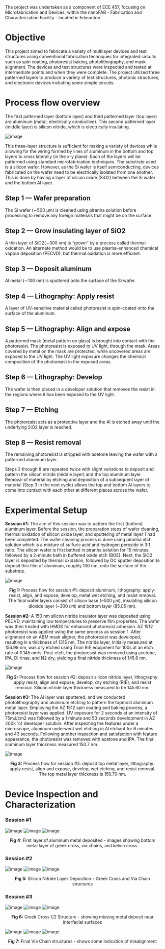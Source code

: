 The project was undertaken as a component of ECE 457, focusing on Microfabrication and Devices, within the nanoFAB - Fabrication and Characterization Facility - located in Edmonton.

# Objective
This project aimed to fabricate a variety of multilayer devices and test structures using conventional fabrication techniques for integrated circuits such as spin coating, photoresist baking, photolithography, and mask alignment. The devices and test structures were inspected and tested at intermediate points and when they were complete. The project utilized three
patterned layers to produce a variety of test structures, photonic structures, and electronic devices including some simple circuits.

#  Process flow overview
The first patterned layer (bottom layer) and third patterned layer (top layer) are aluminum (metal; electrically conductive). This second patterned layer (middle layer) is silicon nitride, which is electrically insulating.

![image](https://github.com/NSaroya/Multilayer-Fabrication-Project-/assets/156468713/fa78102a-4ee1-43c7-b4af-21d4e781cfc4)

This three-layer structure is sufficient for making a variety of devices while allowing for the wiring formed by lines of aluminum in the bottom and top layers to cross laterally (in the x-y plane). Each of the layers will be patterned using standard microfabrication techniques. The substrate used is a silicon wafer. However, as the Si wafer is itself semiconducting, devices fabricated on the wafer need to be electrically isolated from one another. This is done by having a layer of silicon oxide (SiO2) between the Si wafer and the bottom Al layer.

## Step 1 — Wafer preparation
The Si wafer (∼500 µm) is cleaned using piranha solution before processing to remove any foreign materials that might be on the surface.
## Step 2 — Grow insulating layer of SiO2
A thin layer of SiO2(∼300 nm) is “grown” by a process called thermal oxidation. An alternate method would be to use plasma-enhanced chemical vapour deposition (PECVD), but thermal oxidation is more efficient.
## Step 3 — Deposit aluminum
Al metal (∼100 nm) is sputtered onto the surface of the Si wafer.
## Step 4 — Lithography: Apply resist
A layer of UV-sensitive material called photoresist is spin-coated onto the surface of the aluminum.
## Step 5 — Lithography: Align and expose
A patterned mask (metal pattern on glass) is brought into contact with the photoresist. The photoresist is exposed to UV light, through the mask. Areas covered by metal on the mask are protected, while uncovered areas are exposed to the UV light. The UV light exposure changes the chemical composition of the photoresist in the exposed areas.
## Step 6 — Lithography: Develop
The wafer is then placed in a developer solution that removes the resist in the regions where it has been exposed to the UV light.
## Step 7 — Etching
The photoresist acts as a protective layer and the Al is etched away until the underlying SiO2 layer is reached.
## Step 8 — Resist removal
The remaining photoresist is stripped with acetone leaving the wafer with a patterned aluminum layer.

Steps 3 through 8 are repeated twice with slight variations to deposit and pattern the silicon nitride (middle layer) and the top aluminum layer. Removal of material by etching and deposition of a subsequent layer of material (Step 3 in the next cycle) allows the top and bottom Al layers to come into contact with each other at different places across the wafer.

# Experimental Setup

**Session #1:** The aim of this session was to pattern the first (bottom) aluminum layer. Before the session, the preparation steps of wafer cleaning, thermal oxidation of silicon oxide layer, and sputtering of metal layer 1 had been completed. The wafer cleaning process is done using piranha etch solution which is a mixture of sulfuric acid and hydrogen peroxide in 3:1 ratio. The silicon wafer is first bathed in piranha solution for 15 minutes, followed by a 2-minute bath in
buffered oxide etch (BOE). Next, the SiO2 layer is deposited by thermal oxidation, followed by DC sputter deposition to deposit thin film of aluminum, roughly 100 nm, onto the surface of the substrate.

![image](https://github.com/NSaroya/Multilayer-Fabrication-Project-/assets/156468713/669f0ce4-e942-45dc-aeaf-a14e77105d9c)
<p align="center">
  <strong>Fig 1:</strong> Process flow for session #1: deposit aluminum, lithography: apply-resist, align, and expose, develop, metal wet etching, and resist removal. The final wafer layers consist of silicon base (~500 μ𝑚), insulating silicon dioxide layer (~300 𝑛𝑚) and bottom layer (85.05 nm).
</p>

**Session #2:** A 150 nm silicon nitride insulator layer was deposited using PECVD, maintaining low temperatures to preserve film properties. The wafer was then treated with HMDS for enhanced photoresist adhesion. AZ 1512 photoresist was applied using the same process as session 1. After alignment on an ABM mask aligner, the photoresist was developed, resulting in a thickness of 1315 nm. The nitride layer, initially measured at 156.99 nm, was dry etched using Trion RIE equipment for 100s at an etch rate of 0.145 nm/s. Post-etch, the photoresist was removed using acetone, IPA, DI rinse, and N2 dry, yielding a final nitride thickness of 145.6 nm.

![image](https://github.com/NSaroya/Multilayer-Fabrication-Project-/assets/156468713/42e20d9c-23e1-4320-a99f-24826c25af6a)
<p align="center">
  <strong>Fig 2:</strong> Process flow for session #2: deposit silicon nitride layer, lithography: apply resist, align and expose, develop, dry etching (RIE), and resist removal. Silicon nitride layer thickness measured to be 145.60 nm.
</p>

**Session #3:** The Al layer was sputtered, and we conducted photolithography and aluminum etching to pattern the topmost aluminum metal layer. Employing the AZ 1512 spin coating and baking process, a photoresist layer was applied. UV exposure for 2 seconds at an intensity of 75mJ/cm2 was followed by a 1 minute and 53 seconds development in AZ 400k 1:4 developer solution. After inspecting the features under a microscope, aluminum underwent wet etching in Al etchant for 6 minutes and 43 seconds. Following another inspection and satisfaction with feature appearance, the photoresist was removed with acetone and IPA. The final aluminum layer thickness measured 150.7 nm.

![image](https://github.com/NSaroya/Multilayer-Fabrication-Project-/assets/156468713/54534fa9-cae6-44c9-99ea-0adba3b186a9)
<p align="center">
  <strong>Fig 3:</strong> Process flow for session #3: deposit top metal layer, lithography: apply resist, align and expose, develop, wet etching, and resist removal. The top metal layer thickness is 150.70 nm.
</p>

# Device Inspection and Characterization
### Session #1
![image](https://github.com/NSaroya/Multilayer-Fabrication-Project-/assets/156468713/82f9a9b1-bcbb-4ebd-8165-bc7104e67d64)
![image](https://github.com/NSaroya/Multilayer-Fabrication-Project-/assets/156468713/b8f32ebd-0f88-4acd-b20d-da55f072bbdc)
![image](https://github.com/NSaroya/Multilayer-Fabrication-Project-/assets/156468713/8138c19f-4c67-485e-850d-e2eac80fe611)
<p align="center">
  <strong>Fig 4:</strong> First layer of aluminum metal deposited - images showing bottom metal layer of greek cross, via chains, and kelvin cross.
</p>

### Session #2
![image](https://github.com/NSaroya/Multilayer-Fabrication-Project-/assets/156468713/80c61199-b7f3-4800-ba14-34e300c7021e)
![image](https://github.com/NSaroya/Multilayer-Fabrication-Project-/assets/156468713/984df287-f68d-456f-a985-d317b96c1a9b)
![image](https://github.com/NSaroya/Multilayer-Fabrication-Project-/assets/156468713/eae672eb-878d-4d38-b05f-610c91f2ab91)
<p align="center">
  <strong>Fig 5:</strong> Silicon Nitride Layer Deposition - Greek Cross and Via Chain structures
</p>

### Session #3
![image](https://github.com/NSaroya/Multilayer-Fabrication-Project-/assets/156468713/486d82a8-4de9-45a2-9b80-a87340bcae90)
![image](https://github.com/NSaroya/Multilayer-Fabrication-Project-/assets/156468713/2ad58de6-74c1-48a6-ac70-a2bc779108a8)
![image](https://github.com/NSaroya/Multilayer-Fabrication-Project-/assets/156468713/59e884a1-29e2-4a31-96a2-f9911e7844fa)
<p align="center">
  <strong>Fig 6:</strong> Greek Cross C2 Structure - showing missing metal deposit near interfacial surfaces
</p>

![image](https://github.com/NSaroya/Multilayer-Fabrication-Project-/assets/156468713/746dde8b-b1fa-406d-aec3-fa71e17ce6ba)
![image](https://github.com/NSaroya/Multilayer-Fabrication-Project-/assets/156468713/36d1fe99-b0c6-47ca-adc9-c756375b80cb)
![image](https://github.com/NSaroya/Multilayer-Fabrication-Project-/assets/156468713/ca5293e9-426d-41fa-be27-06c59adfb273)
<p align="center">
  <strong>Fig 7:</strong> Final Via Chain structures - shows some indication of misalignment
</p>
